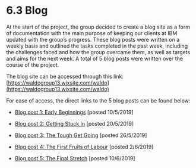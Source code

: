 # 6.3 Blog

At the start of the project, the group decided to create a blog site as a form of documentation with the main purpose of keeping our clients at IBM updated with the group’s progress. These blog posts were written on a weekly basis and outlined the tasks completed in the past week, including the challenges faced and how the group overcame them, as well as targets and aims for the next week. A total of 5 blog posts were written over the course of the project.

  
  

The blog site can be accessed through this link: [https://waldogroup13.wixsite.com/waldo](https://waldogroup13.wixsite.com/waldo)

  

For ease of access, the direct links to the 5 blog posts can be found below:

 - [Blog post 1: Early Beginnings](https://waldogroup13.wixsite.com/waldo/home/how-to-spice-up-your-business-presentation) [posted 10/5/2019]


 

 -  [Blog post 2: Getting Stuck In](https://waldogroup13.wixsite.com/waldo/home/blog-post-2-getting-stuck-in)  [posted 20/5/2019]


 - [Blog post 3: The Tough Get Going](https://waldogroup13.wixsite.com/waldo/home/blog-post-3-the-tough-get-going) [posted 26/5/2019]
 
 
 - [Blog post 4: The First Fruits of Labour](https://waldogroup13.wixsite.com/waldo/home/blog-post-4-the-first-fruits-of-labour) [posted 2/6/2019]
 
 - [Blog post 5: The Final Stretch](https://waldogroup13.wixsite.com/waldo/home/the-final-stretch) [posted 10/6/2019]




